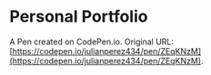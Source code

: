 # Personal Portfolio

A Pen created on CodePen.io. Original URL: [https://codepen.io/julianperez434/pen/ZEqKNzM](https://codepen.io/julianperez434/pen/ZEqKNzM).

